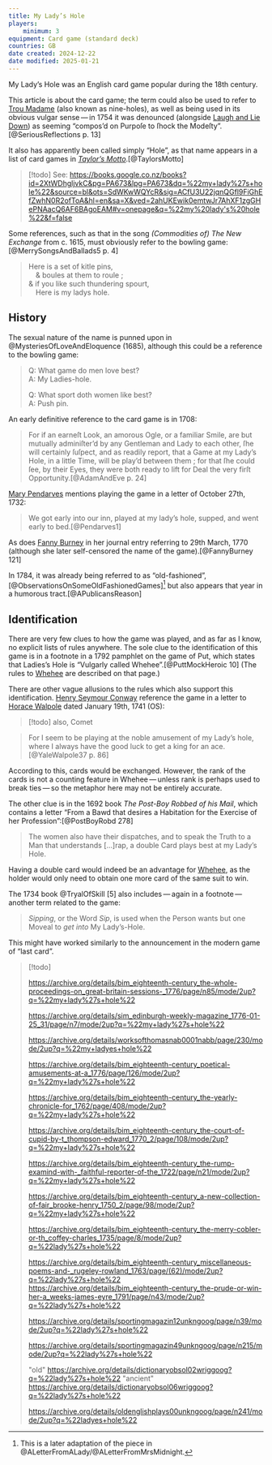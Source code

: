 ```yaml
---
title: My Lady’s Hole
players:
    minimum: 3
equipment: Card game (standard deck)
countries: GB
date created: 2024-12-22
date modified: 2025-01-21
---
```


<span class="aka">My Lady’s Hole</span> was an English card game popular during the 18th century.

This article is about the card game; the term could also be used to refer to [Trou Madame](games/trou-madame/trou-madame.md) (also known as nine-holes), as well as being used in its obvious vulgar sense — in 1754 it was denounced (alongside [Laugh and Lie Down](games/laugh-and-lie-down/laugh-and-lie-down.md)) as seeming “compos’d on Purpoſe to ſhock the Modeſty”.[@SeriousReflections p. 13]

It also has apparently been called simply “<span class="aka">Hole</span>”, as that name appears in a list of card games in [<cite>Taylor’s Motto</cite>](articles/lists/john-taylor.md).[@TaylorsMotto]

> [!todo]
>  See: https://books.google.co.nz/books?id=2XtWDhgljvkC&pg=PA673&lpg=PA673&dq=%22my+lady%27s+hole%22&source=bl&ots=SdWKwWQYcR&sig=ACfU3U22jqnQGfl9FiGhEfZwhN0R2ofToA&hl=en&sa=X&ved=2ahUKEwik0emtwJr7AhXF1zgGHePNAacQ6AF6BAgoEAM#v=onepage&q=%22my%20lady's%20hole%22&f=false

Some references, such as that in the song <cite>(Commodities of) The New Exchange</cite> from <abbr>c.</abbr> 1615, must obviously refer to the bowling game:[@MerrySongsAndBallads5 p. 4]

> Here is a set of kitle pins,\
> &emsp;& boules at them to roule ;\
> & if you like such thundering spourt,\
> &emsp;Here is my ladys hole.

## History

The sexual nature of the name is punned upon in @MysteriesOfLoveAndEloquence (1685), although this could be a reference to the bowling game:

> Q: What game do men love best?\
> A: My Ladies-hole.
>
> Q: What sport doth women like best?\
> A: Push pin.

An early definitive reference to the card game is in 1708:

> For if an earneſt Look, an amorous Ogle, or a familiar Smile, are but mutually adminiſter’d by any Gentleman and Lady to each other, ſhe will certainly ſuſpect, and as readily report, that a Game at my Lady’s Hole, in a little Time, will be play’d between them ; for that ſhe could ſee, by their Eyes, they were both ready to lift for Deal the very firſt Opportunity.[@AdamAndEve p. 24]

[Mary Pendarves](https://en.wikipedia.org/wiki/Mary_Delany) mentions playing the game in a letter of October 27th, 1732:

> We got early into our inn, played at my lady’s hole, supped, and went early to bed.[@Pendarves1]

As does [Fanny Burney](https://en.wikipedia.org/wiki/Frances_Burney)  in her journal entry referring to 29th March, 1770 (although she later self-censored the name of the game).[@FannyBurney 121]

In 1784, it was already being referred to as “old-fashioned”,[@ObservationsOnSomeOldFashionedGames][^fn0] but also appears that year in a humorous tract.[@APublicansReason]

[^fn0]: This is a later adaptation of the piece in @ALetterFromALady/@ALetterFromMrsMidnight.

## Identification

There are very few clues to how the game was played, and as far as I know, no explicit lists of rules anywhere. The sole clue to the identification of this game is in a footnote in a 1792 pamphlet on the game of Put, which states that Ladies’s Hole is “Vulgarly called Whehee”.[@PuttMockHeroic 10] (The rules to [Whehee](games/whehee/whehee.md) are described on that page.)

There are other vague allusions to the rules which also support this identification. [Henry Seymour Conway](https://en.wikipedia.org/wiki/Henry_Seymour_Conway) reference the game in a letter to [Horace Walpole](https://en.wikipedia.org/wiki/Horace_Walpole) dated January 19th, 1741 (OS):

> [!todo]
> also, Comet 

> For I seem to be playing at the noble amusement of my Lady’s hole, where I always have the good luck to get a king for an ace.[@YaleWalpole37 p. 86]

According to this, cards would be exchanged. However, the rank of the cards is not a counting feature in Whehee — unless rank is perhaps used to break ties — so the metaphor here may not be entirely accurate.

The other clue is in the 1692 book <cite>The Post-Boy Robbed of his Mail</cite>, which contains a letter “From a Bawd that desires a Habitation for the Exercise of her Profession”:[@PostBoyRobd 278]

> The women also have their dispatches, and to speak the Truth to a Man that understands […]rap, a double Card plays best at my Lady’s Hole.

Having a double card would indeed be an advantage for [Whehee](games/whehee/whehee.md), as the holder would only need to obtain one more card of the same suit to win.

The 1734 book @TryalOfSkill [5] also includes — again in a footnote — another term related to the game:

> _Sipping_, or the Word _Sip_, is used when the Person wants but one Moveal to _get into_ My Lady’s-Hole.

This might have worked similarly to the announcement in the modern game of “last card”.


> [!todo]
>
> https://archive.org/details/bim_eighteenth-century_the-whole-proceedings-on_great-britain-sessions-_1776/page/n85/mode/2up?q=%22my+lady%27s+hole%22
> 
> https://archive.org/details/sim_edinburgh-weekly-magazine_1776-01-25_31/page/n7/mode/2up?q=%22my+lady%27s+hole%22
> 
> https://archive.org/details/worksofthomasnab0001nabb/page/230/mode/2up?q=%22my+ladyes+hole%22
> 
> https://archive.org/details/bim_eighteenth-century_poetical-amusements-at-a_1776/page/126/mode/2up?q=%22my+lady%27s+hole%22
> 
> https://archive.org/details/bim_eighteenth-century_the-yearly-chronicle-for_1762/page/408/mode/2up?q=%22my+lady%27s+hole%22
> 
> https://archive.org/details/bim_eighteenth-century_the-court-of-cupid-by-t_thompson-edward_1770_2/page/108/mode/2up?q=%22my+lady%27s+hole%22
> 
> https://archive.org/details/bim_eighteenth-century_the-rump-examind-with-_faithful-reporter-of-the_1722/page/n21/mode/2up?q=%22my+lady%27s+hole%22
> 
> https://archive.org/details/bim_eighteenth-century_a-new-collection-of-fair_brooke-henry_1750_2/page/98/mode/2up?q=%22my+lady%27s+hole%22
> 
> 
> https://archive.org/details/bim_eighteenth-century_the-merry-cobler-or-th_coffey-charles_1735/page/8/mode/2up?q=%22lady%27s+hole%22
> 
> https://archive.org/details/bim_eighteenth-century_miscellaneous-poems-and-_rugeley-rowland_1763/page/(62)/mode/2up?q=%22lady%27s+hole%22
> https://archive.org/details/bim_eighteenth-century_the-prude-or-win-her-a_weeks-james-eyre_1791/page/n43/mode/2up?q=%22lady%27s+hole%22
> 
> https://archive.org/details/sportingmagazin12unkngoog/page/n39/mode/2up?q=%22lady%27s+hole%22
> 
> https://archive.org/details/sportingmagazin49unkngoog/page/n215/mode/2up?q=%22lady%27s+hole%22
> 
> "old" https://archive.org/details/dictionaryobsol02wriggoog?q=%22lady%27s+hole%22
> "ancient" https://archive.org/details/dictionaryobsol06wriggoog?q=%22lady%27s+hole%22
> 
> https://archive.org/details/oldenglishplays00unkngoog/page/n241/mode/2up?q=%22ladyes+hole%22
